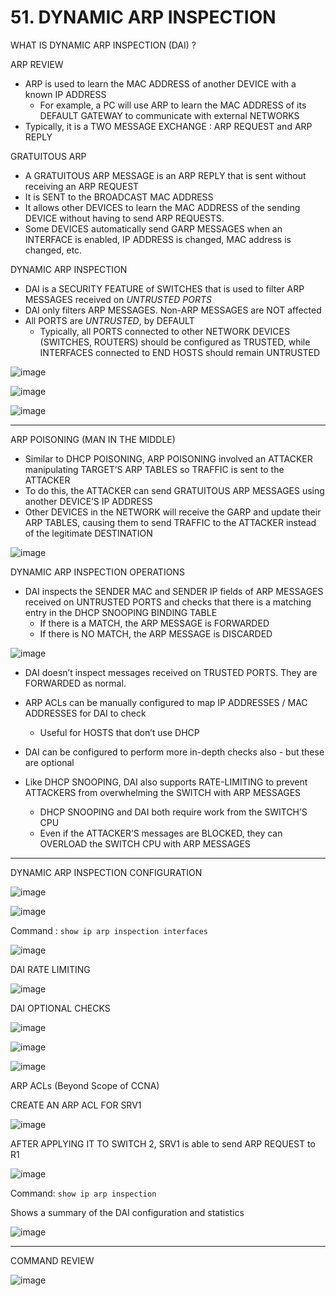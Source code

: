 # 51. DYNAMIC ARP INSPECTION

WHAT IS DYNAMIC ARP INSPECTION (DAI) ?

ARP REVIEW

- ARP is used to learn the MAC ADDRESS of another DEVICE with a known IP ADDRESS
    - For example, a PC will use ARP to learn the MAC ADDRESS of its DEFAULT GATEWAY to communicate with external NETWORKS
- Typically, it is a TWO MESSAGE EXCHANGE :  ARP REQUEST and ARP REPLY

GRATUITOUS ARP

- A GRATUITOUS ARP MESSAGE is an ARP REPLY that is sent without receiving an ARP REQUEST
- It is SENT to the BROADCAST MAC ADDRESS
- It allows other DEVICES to learn the MAC ADDRESS of the sending DEVICE without having to send ARP REQUESTS.
- Some DEVICES automatically send GARP MESSAGES when an INTERFACE is enabled, IP ADDRESS is changed, MAC address is changed, etc.

DYNAMIC ARP INSPECTION

- DAI is a SECURITY FEATURE of SWITCHES that is used to filter ARP MESSAGES received on  *UNTRUSTED PORTS*
- DAI only filters ARP MESSAGES. Non-ARP MESSAGES are NOT affected
- All PORTS are *UNTRUSTED*, by DEFAULT
    - Typically, all PORTS connected to other NETWORK DEVICES (SWITCHES, ROUTERS) should be configured as TRUSTED, while INTERFACES connected to END HOSTS should remain UNTRUSTED

![image](https://github.com/vanhoangkha/CCNA_Course_Notes/assets/images/placeholder.png)

![image](https://github.com/vanhoangkha/CCNA_Course_Notes/assets/images/placeholder.png)

![image](https://github.com/vanhoangkha/CCNA_Course_Notes/assets/images/placeholder.png)

---

ARP POISONING (MAN IN THE MIDDLE)

- Similar to DHCP POISONING, ARP POISONING involved an ATTACKER manipulating TARGET’S ARP TABLES so TRAFFIC is sent to the ATTACKER
- To do this, the ATTACKER can send GRATUITOUS ARP MESSAGES using another DEVICE’S IP ADDRESS
- Other DEVICES in the NETWORK will receive the GARP and update their ARP TABLES, causing them to send TRAFFIC to the ATTACKER instead of the legitimate DESTINATION

![image](https://github.com/vanhoangkha/CCNA_Course_Notes/assets/images/placeholder.png)

DYNAMIC ARP INSPECTION OPERATIONS

- DAI inspects the SENDER MAC and SENDER IP fields of ARP MESSAGES received on UNTRUSTED PORTS and checks that there is a matching entry in the DHCP SNOOPING BINDING TABLE
    - If there is a MATCH, the ARP MESSAGE is FORWARDED
    - If there is NO MATCH, the ARP MESSAGE is DISCARDED

![image](https://github.com/vanhoangkha/CCNA_Course_Notes/assets/images/placeholder.png)

- DAI doesn’t inspect messages received on TRUSTED PORTS. They are FORWARDED as normal.

- ARP ACLs can be manually configured to map IP ADDRESSES / MAC ADDRESSES for DAI to check
    - Useful for HOSTS that don’t use DHCP
    
- DAI can be configured to perform more in-depth checks also - but these are optional

- Like DHCP SNOOPING, DAI also supports RATE-LIMITING to prevent ATTACKERS from overwhelming the SWITCH with ARP MESSAGES
    - DHCP SNOOPING and DAI both require work from the SWITCH’S CPU
    - Even if the ATTACKER’S messages are BLOCKED, they can OVERLOAD the SWITCH CPU with ARP MESSAGES

---

DYNAMIC ARP INSPECTION CONFIGURATION

![image](https://github.com/vanhoangkha/CCNA_Course_Notes/assets/images/placeholder.png)

![image](https://github.com/vanhoangkha/CCNA_Course_Notes/assets/images/placeholder.png)

Command : `show ip arp inspection interfaces`

![image](https://github.com/vanhoangkha/CCNA_Course_Notes/assets/images/placeholder.png)

DAI RATE LIMITING

![image](https://github.com/vanhoangkha/CCNA_Course_Notes/assets/images/placeholder.png)

DAI OPTIONAL CHECKS

![image](https://github.com/vanhoangkha/CCNA_Course_Notes/assets/images/placeholder.png)

![image](https://github.com/vanhoangkha/CCNA_Course_Notes/assets/images/placeholder.png)

![image](https://github.com/vanhoangkha/CCNA_Course_Notes/assets/images/placeholder.png)

ARP ACLs (Beyond Scope of CCNA)

CREATE AN ARP ACL FOR SRV1

![image](https://github.com/vanhoangkha/CCNA_Course_Notes/assets/images/placeholder.png)

AFTER APPLYING IT TO SWITCH 2, SRV1 is able to send ARP REQUEST to R1

![image](https://github.com/vanhoangkha/CCNA_Course_Notes/assets/images/placeholder.png)

Command: `show ip arp inspection`

Shows a summary of the DAI configuration and statistics

![image](https://github.com/vanhoangkha/CCNA_Course_Notes/assets/images/placeholder.png)

---

COMMAND REVIEW

![image](https://github.com/vanhoangkha/CCNA_Course_Notes/assets/images/placeholder.png)
